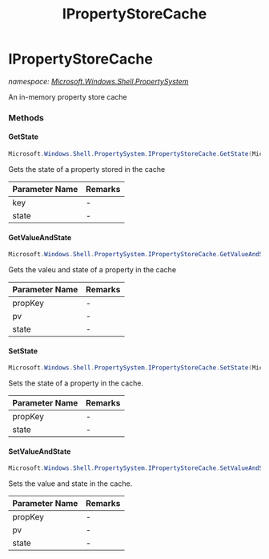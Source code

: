 ﻿---
title: IPropertyStoreCache
---

# IPropertyStoreCache
_namespace: [Microsoft.Windows.Shell.PropertySystem](N-Microsoft.Windows.Shell.PropertySystem.html)_

An in-memory property store cache

### Methods

#### GetState
```csharp
Microsoft.Windows.Shell.PropertySystem.IPropertyStoreCache.GetState(Microsoft.Windows.Shell.PropertySystem.PropertyKey@,Microsoft.Windows.Shell.PropertySystem.PropertyStoreCacheState@)
```
Gets the state of a property stored in the cache

|Parameter Name|Remarks|
|--------------|-------|
|key|-|
|state|-|


#### GetValueAndState
```csharp
Microsoft.Windows.Shell.PropertySystem.IPropertyStoreCache.GetValueAndState(Microsoft.Windows.Shell.PropertySystem.PropertyKey@,Microsoft.Windows.Internal.PropVariant,Microsoft.Windows.Shell.PropertySystem.PropertyStoreCacheState@)
```
Gets the valeu and state of a property in the cache

|Parameter Name|Remarks|
|--------------|-------|
|propKey|-|
|pv|-|
|state|-|


#### SetState
```csharp
Microsoft.Windows.Shell.PropertySystem.IPropertyStoreCache.SetState(Microsoft.Windows.Shell.PropertySystem.PropertyKey@,Microsoft.Windows.Shell.PropertySystem.PropertyStoreCacheState)
```
Sets the state of a property in the cache.

|Parameter Name|Remarks|
|--------------|-------|
|propKey|-|
|state|-|


#### SetValueAndState
```csharp
Microsoft.Windows.Shell.PropertySystem.IPropertyStoreCache.SetValueAndState(Microsoft.Windows.Shell.PropertySystem.PropertyKey@,Microsoft.Windows.Internal.PropVariant,Microsoft.Windows.Shell.PropertySystem.PropertyStoreCacheState)
```
Sets the value and state in the cache.

|Parameter Name|Remarks|
|--------------|-------|
|propKey|-|
|pv|-|
|state|-|





